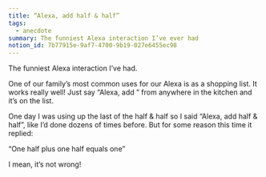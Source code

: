 ```yaml
---
title: “Alexa, add half & half”
tags:
  - anecdote
summary: The funniest Alexa interaction I’ve ever had
notion_id: 7b77915e-9af7-4700-9b19-027e6455ec98
---
```

The funniest Alexa interaction I’ve had.

One of our family’s most common uses for our Alexa is as a shopping list. It works really well! Just say “Alexa, add <item name>” from anywhere in the kitchen and it’s on the list.

One day I was using up the last of the half & half so I said “Alexa, add half & half”, like I’d done dozens of times before. But for some reason this time it replied:

“One half plus one half equals one”

I mean, it’s not wrong!
